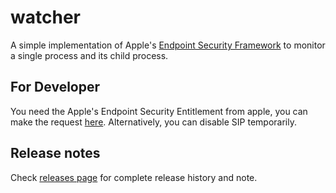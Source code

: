 # watcher

A simple implementation of Apple's [Endpoint Security Framework](https://developer.apple.com/documentation/endpointsecurity) to monitor a single process and its child process.

## For Developer
You need the Apple's Endpoint Security Entitlement from apple, you can make the request [here](https://developer.apple.com/contact/request/system-extension/).
Alternatively, you can disable SIP temporarily.

## Release notes
Check [releases page](https://github.com/avltree9798/watcher/releases) for complete release history and note.
